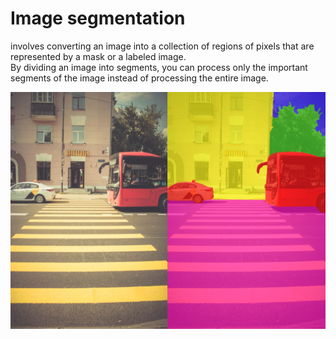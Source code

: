 # Image segmentation
involves converting an image into a collection of regions of pixels that are represented by a mask or a labeled image.  
By dividing an image into segments, you can process only the important segments of the image instead of processing the entire image.

<img src="../../images/image_segmentation.png" alt="Image segmentation" width="700">  